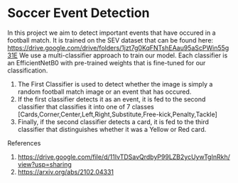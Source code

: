 # Soccer Event Detection
In this project we aim to detect important events that have occured in a football match. It is trained on the SEV dataset that can be found here: https://drive.google.com/drive/folders/1jzt7g0KqFNTshEAau95aScPWin55g31E
We use a multi-classifier approach to train our model. Each classifier is an EfficientNetB0 with pre-trained weights that is fine-tuned for our classification. 
1. The First Classifier is used to detect whether the image is simply a random football match image or an event that has occured.
2. If the first classifier detects it as an event, it is fed to the second classifier that classifies it into one of 7 classes [Cards,Corner,Center,Left,Right,Substitute,Free-kick,Penalty,Tackle]
3. Finally, if the second classifier detects a card, it is fed to the third classifier that distinguishes whether it was a Yellow or Red card. 

References
1. https://drive.google.com/file/d/11IvTDSavQrdbyP99LZB2ycUywTgInRkh/view?usp=sharing
2. https://arxiv.org/abs/2102.04331
